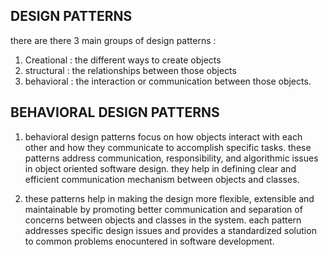 ## DESIGN PATTERNS

there are there 3 main groups of design patterns : 
1) Creational : the different ways to create objects
2) structural : the relationships between those objects
3) behavioral : the interaction or communication between those objects.

## BEHAVIORAL DESIGN PATTERNS

1) behavioral design patterns focus on how objects interact with each other and how they communicate to accomplish specific tasks. these patterns address communication, responsibility, and algorithmic issues in object oriented software design. they help in defining clear and efficient communication mechanism between objects and classes.

2) these patterns help in making the design more flexible, extensible and maintainable by promoting better communication and separation of concerns between objects and classes in the system. each pattern addresses specific design issues and provides a standardized solution to common problems enocuntered in software development.


